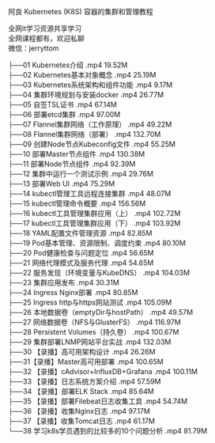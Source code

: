 阿良 Kubernetes (K8S) 容器的集群和管理教程

全网it学习资源共享学习<br>全网课程都有，欢迎私聊<br>微信：jerryttom<br>

├──01 Kubernetes介绍 .mp4 19.52M<br> ├──02 Kubernetes基本对象概念 .mp4 25.19M<br> ├──03 Kubernetes系统架构和组件功能 .mp4 9.17M<br> ├──04 集群环境规划与安装docker .mp4 26.77M<br> ├──05 自签TSL证书 .mp4 67.14M<br> ├──06 部署etcd集群 .mp4 97.00M<br> ├──07 Flannel集群网络（工作原理） .mp4 49.22M<br> ├──08 Flannel集群网络（部署） .mp4 132.70M<br> ├──09 创建Node节点Kubeconfig文件 .mp4 55.25M<br> ├──10 部署Master节点组件 .mp4 130.38M<br> ├──11 部署Node节点组件 .mp4 92.39M<br> ├──12 集群中运行一个测试示例 .mp4 29.76M<br> ├──13 部署Web UI .mp4 75.29M<br> ├──14 kubectl管理工具远程连接集群 .mp4 48.07M<br> ├──15 kubectl管理命令概要 .mp4 156.56M<br> ├──16 kubectl工具管理集群应用（上） .mp4 102.72M<br> ├──17 kubectl工具管理集群应用（下） .mp4 103.92M<br> ├──18 YAML配置文件管理资源 .mp4 82.85M<br> ├──19 Pod基本管理、资源限制、调度约束 .mp4 80.10M<br> ├──20 Pod健康检查与问题定位 .mp4 56.65M<br> ├──21 网络代理模式及服务代理 .mp4 54.65M<br> ├──22 服务发现（环境变量与KubeDNS） .mp4 104.03M<br> ├──23 集群应用发布 .mp4 30.31M<br> ├──24 Ingress Nginx部署 .mp4 80.85M<br> ├──25 Ingress http与https网站测试 .mp4 105.09M<br> ├──26 本地数据卷（emptyDir与hostPath） .mp4 49.57M<br> ├──27 网络数据卷（NFS与GlusterFS） .mp4 116.97M<br> ├──28 Persistent Volumes（持久卷） .mp4 100.67M<br> ├──29 集群部署LNMP网站平台实战 .mp4 132.03M<br> ├──30 【录播】高可用架构设计 .mp4 26.26M<br> ├──31【录播】Master高可用部署 .mp4 100.65M<br> ├──32 【录播】cAdvisor+InfluxDB+Grafana .mp4 100.11M<br> ├──33 【录播】日志系统方案介绍 .mp4 57.59M<br> ├──34 【录播】部署ELK Stack .mp4 85.64M<br> ├──35 【录播】部署Filebeat日志收集工具 .mp4 54.74M<br> ├──36 【录播】收集Nginx日志 .mp4 97.17M<br> ├──37 【录播】收集Tomcat日志 .mp4 61.17M<br> └──38 学习k8s学员遇到的比较多的10个问题分析 .mp4 81.79M